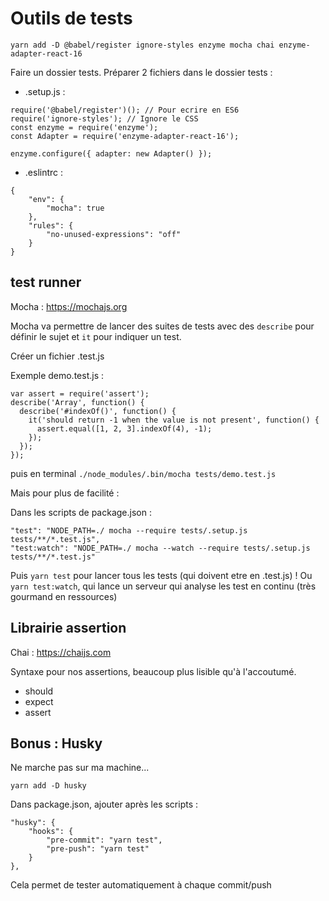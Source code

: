 # Outils de tests

```yarn add -D @babel/register ignore-styles enzyme mocha chai enzyme-adapter-react-16```

Faire un dossier tests.
Préparer 2 fichiers dans le dossier tests : 
 - .setup.js :
```
require('@babel/register')(); // Pour ecrire en ES6
require('ignore-styles'); // Ignore le CSS
const enzyme = require('enzyme');
const Adapter = require('enzyme-adapter-react-16');

enzyme.configure({ adapter: new Adapter() }); 
```
- .eslintrc :
```
{
    "env": {
        "mocha": true
    },
    "rules": {
        "no-unused-expressions": "off"
    }
}
```

## test runner

Mocha : https://mochajs.org

Mocha va permettre de lancer des suites de tests avec des `describe` pour définir le sujet et `it` pour indiquer un test.

Créer un fichier .test.js 

Exemple demo.test.js :
```
var assert = require('assert');
describe('Array', function() {
  describe('#indexOf()', function() {
    it('should return -1 when the value is not present', function() {
      assert.equal([1, 2, 3].indexOf(4), -1);
    });
  });
});
```

puis en terminal `./node_modules/.bin/mocha tests/demo.test.js`


Mais pour plus de facilité : 

Dans les scripts de  package.json :

```
"test": "NODE_PATH=./ mocha --require tests/.setup.js tests/**/*.test.js",
"test:watch": "NODE_PATH=./ mocha --watch --require tests/.setup.js tests/**/*.test.js"
```

Puis `yarn test` pour lancer tous les tests (qui doivent etre en .test.js) !
Ou `yarn test:watch`, qui lance un serveur qui analyse les test en continu (très gourmand en ressources)

## Librairie assertion

Chai : https://chaijs.com

Syntaxe pour nos assertions, beaucoup plus lisible qu'à l'accoutumé.

- should
- expect
- assert

## Bonus : Husky 

Ne marche pas sur ma machine...

`yarn add -D husky`

Dans package.json, ajouter après les scripts :
```
"husky": {
    "hooks": {
        "pre-commit": "yarn test",
        "pre-push": "yarn test"
    }
},
```

Cela permet de tester automatiquement à chaque commit/push